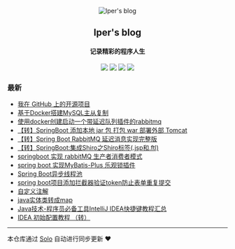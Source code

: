 <p align="center"><img alt="lper's blog" src="https://static.b3log.org/images/brand/solo-32.png"></p><h2 align="center">
lper's blog
</h2>

<h4 align="center">记录精彩的程序人生</h4>
<p align="center"><a title="lper's blog" target="_blank" href="https://github.com/zhang2013lei/solo-blog"><img src="https://img.shields.io/github/last-commit/zhang2013lei/solo-blog.svg?style=flat-square&color=FF9900"></a>
<a title="GitHub repo size in bytes" target="_blank" href="https://github.com/zhang2013lei/solo-blog"><img src="https://img.shields.io/github/repo-size/zhang2013lei/solo-blog.svg?style=flat-square"></a>
<a title="Solo Version" target="_blank" href="https://github.com/b3log/solo/releases"><img src="https://img.shields.io/badge/solo-3.6.6-f1e05a.svg?style=flat-square&color=blueviolet"></a>
<a title="Hits" target="_blank" href="https://github.com/b3log/hits"><img src="https://hits.b3log.org/zhang2013lei/solo-blog.svg"></a></p>

### 最新

* [我在 GitHub 上的开源项目](https://blog.leixj.com/my-github-repos)
* [基于Docker搭建MySQL主从复制](https://blog.leixj.com/articles/2019/11/06/1573007387549.html)
* [使用docker创建启动一个带延迟队列插件的rabbitmq](https://blog.leixj.com/articles/2019/11/06/1573005943312.html)
* [【转】SpringBoot 添加本地 jar 包 打包 war 部署外部 Tomcat](https://blog.leixj.com/articles/2019/11/06/1573004829598.html)
* [【转】Spring Boot RabbitMQ 延迟消息实现完整版](https://blog.leixj.com/articles/2019/11/06/1573004589410.html)
* [【转】SpringBoot:集成Shiro之Shiro标签(.jsp和.ftl)](https://blog.leixj.com/articles/2019/11/06/1573004026156.html)
* [springboot 实现 rabbitMQ 生产者消费者模式](https://blog.leixj.com/articles/2019/10/31/1572524022464.html)
* [spring boot 实现MyBatis-Plus 乐观锁插件](https://blog.leixj.com/articles/2019/10/31/1572523990716.html)
* [Spring Boot异步线程池](https://blog.leixj.com/articles/2019/10/31/1572523958304.html)
* [spring boot项目添加拦截器验证token防止表单重复提交](https://blog.leixj.com/articles/2019/10/31/1572523939250.html)
* [自定义注解](https://blog.leixj.com/articles/2019/10/31/1572523919267.html)
* [java实体类转成map](https://blog.leixj.com/articles/2019/10/31/1572523872330.html)
* [Java技术-程序员必备工具IntelliJ IDEA快捷键教程汇总](https://blog.leixj.com/articles/2019/10/31/1572523849603.html)
* [ IDEA 初始配置教程 （转）](https://blog.leixj.com/articles/2019/10/31/1572523724565.html)



---

本仓库通过 [Solo](https://github.com/b3log/solo) 自动进行同步更新 ❤️ 